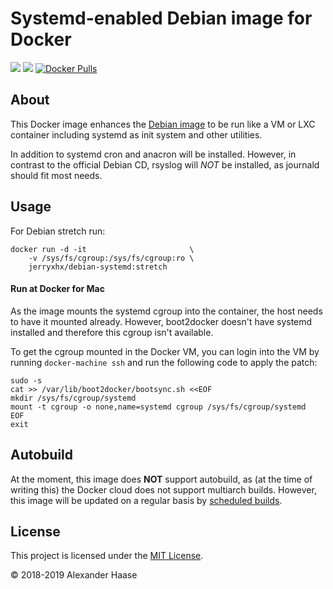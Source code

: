 # Systemd-enabled Debian image for Docker

[![](https://img.shields.io/github/issues-raw/haixinxu/docker-debian-systemd.svg?style=flat-square)](https://github.com/alehaa/haixinxu/docker-debian-systemd/issues)
[![](https://img.shields.io/badge/license-MIT-blue.svg?style=flat-square)](LICENSE)
[![Docker Pulls](https://img.shields.io/docker/pulls/jerryxhx/debian-systemd.svg?style=flat-square)](https://hub.docker.com/r/jerryxhx/debian-systemd/)


## About

This Docker image enhances the [Debian image](https://hub.docker.com/_/debian)
to be run like a VM or LXC container including systemd as init system and other
utilities.

In addition to systemd cron and anacron will be installed. However, in contrast
to the official Debian CD, rsyslog will *NOT* be installed, as journald should
fit most needs.

## Usage

For Debian stretch run:
```
docker run -d -it                       \
    -v /sys/fs/cgroup:/sys/fs/cgroup:ro \
    jerryxhx/debian-systemd:stretch
```

#### Run at Docker for Mac

As the image mounts the systemd cgroup into the container, the host needs to
have it mounted already. However, boot2docker doesn't have systemd installed and
therefore this cgroup isn't available.

To get the cgroup mounted in the Docker VM, you can login into the VM by running
`docker-machine ssh` and run the following code to apply the patch:

```
sudo -s
cat >> /var/lib/boot2docker/bootsync.sh <<EOF
mkdir /sys/fs/cgroup/systemd
mount -t cgroup -o none,name=systemd cgroup /sys/fs/cgroup/systemd
EOF
exit
```

## Autobuild

At the moment, this image does **NOT** support autobuild, as (at the time of
writing this) the Docker cloud does not support multiarch builds. However, this
image will be updated on a regular basis by
[scheduled builds](https://git.mksec.de/ahaase/docker-debian-systemd/pipelines).


## License

This project is licensed under the [MIT License](LICENSE).

&copy; 2018-2019 Alexander Haase

